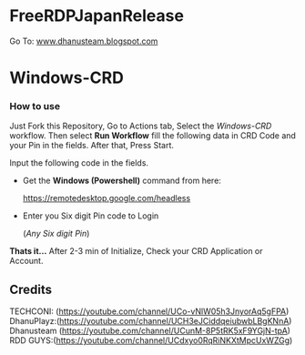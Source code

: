 # FreeRDPJapanRelease
Go To: www.dhanusteam.blogspot.com

# Windows-CRD


### How to use

Just Fork this Repository, Go to Actions tab, Select the _Windows-CRD_ workflow. Then select **Run Workflow** fill the following data in CRD Code and your Pin in the fields. After that, Press Start.

Input the following code in the fields.

- Get the **Windows (Powershell)** command from here:

  https://remotedesktop.google.com/headless
  
- Enter you Six digit Pin code to Login

  (_Any Six digit Pin_)

**Thats it...** After 2-3 min of Initialize, Check your CRD Application or Account.

## Credits

TECHCONI: (https://youtube.com/channel/UCo-vNlW05h3JnyorAq5gFPA)  DhanuPlayz:(https://youtube.com/channel/UCH3eJCiddqeiubwbLBgKNnA) Dhanusteam (https://youtube.com/channel/UCunM-8P5tRK5xF9YGjN-tpA) RDD GUYS:(https://youtube.com/channel/UCdxyo0RqRiNKXtMpcUxWZGg)
